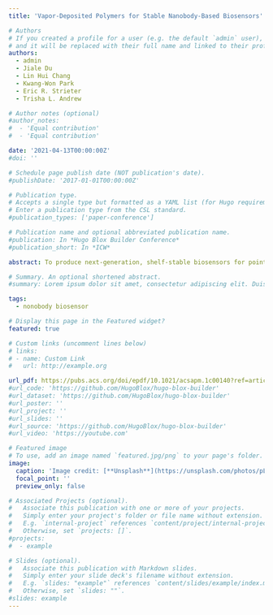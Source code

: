 ```yaml
---
title: 'Vapor-Deposited Polymers for Stable Nanobody-Based Biosensors'

# Authors
# If you created a profile for a user (e.g. the default `admin` user), write the username (folder name) here
# and it will be replaced with their full name and linked to their profile.
authors:
  - admin
  - Jiale Du
  - Lin Hui Chang
  - Kwang-Won Park
  - Eric R. Strieter
  - Trisha L. Andrew

# Author notes (optional)
#author_notes:
#  - 'Equal contribution'
#  - 'Equal contribution'

date: '2021-04-13T00:00:00Z'
#doi: ''

# Schedule page publish date (NOT publication's date).
#publishDate: '2017-01-01T00:00:00Z'

# Publication type.
# Accepts a single type but formatted as a YAML list (for Hugo requirements).
# Enter a publication type from the CSL standard.
#publication_types: ['paper-conference']

# Publication name and optional abbreviated publication name.
#publication: In *Hugo Blox Builder Conference*
#publication_short: In *ICW*

abstract: To produce next-generation, shelf-stable biosensors for point-of-care diagnostics, a combination of rugged biomolecular recognition elements, efficient encapsulants, and innocuous deposition approaches is needed. Furthermore, to ensure that the sensitivity and specificity that are inherent to biological recognition elements are maintained in solid-state biosensing systems, site-specific immobilization chemistries must be invoked such that the function of the biomolecule remains unperturbed. In this work, we present a widely applicable strategy to develop robust solid-state biosensors using emergent nanobody (Nb) recognition elements coupled with a vapor-deposited polymer encapsulation layer. As compared to conventional immunoglobulin G antibodies, Nbs are smaller (12–15 kDa as opposed to ∼150 kDa), have higher thermal stability and pH tolerance, boast greater ease of recombinant production, and are capable of binding antigens with high affinity and specificity. Photoinitiated chemical vapor deposition affords thin, protective polymer barrier layers over immobilized Nb arrays that allow for retention of Nb activity and specificity after both storage under ambient conditions and complete desiccation. Most importantly, we also demonstrate that vapor-deposited polymer encapsulation of Nb arrays enables specific detection of target proteins in complex heterogeneous samples, such as unpurified cell lysate, which is otherwise challenging to achieve with bare Nb arrays.

# Summary. An optional shortened abstract.
#summary: Lorem ipsum dolor sit amet, consectetur adipiscing elit. Duis posuere tellus ac convallis placerat. Proin tincidunt magna sed ex sollicitudin condimentum.

tags:
  - nonobody biosensor

# Display this page in the Featured widget?
featured: true

# Custom links (uncomment lines below)
# links:
# - name: Custom Link
#   url: http://example.org

url_pdf: https://pubs.acs.org/doi/epdf/10.1021/acsapm.1c00140?ref=article_openPDF
#url_code: 'https://github.com/HugoBlox/hugo-blox-builder'
#url_dataset: 'https://github.com/HugoBlox/hugo-blox-builder'
#url_poster: ''
#url_project: ''
#url_slides: ''
#url_source: 'https://github.com/HugoBlox/hugo-blox-builder'
#url_video: 'https://youtube.com'

# Featured image
# To use, add an image named `featured.jpg/png` to your page's folder.
image:
  caption: 'Image credit: [**Unsplash**](https://unsplash.com/photos/pLCdAaMFLTE)'
  focal_point: ''
  preview_only: false

# Associated Projects (optional).
#   Associate this publication with one or more of your projects.
#   Simply enter your project's folder or file name without extension.
#   E.g. `internal-project` references `content/project/internal-project/index.md`.
#   Otherwise, set `projects: []`.
#projects:
#  - example

# Slides (optional).
#   Associate this publication with Markdown slides.
#   Simply enter your slide deck's filename without extension.
#   E.g. `slides: "example"` references `content/slides/example/index.md`.
#   Otherwise, set `slides: ""`.
#slides: example
---
```



